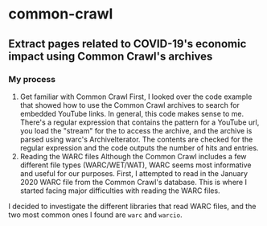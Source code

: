 # common-crawl
## Extract pages related to COVID-19's economic impact using Common Crawl's archives

### My process
1. Get familiar with Common Crawl
First, I looked over the code example that showed how to use the Common Crawl archives to search for embedded YouTube links. In general, this code makes sense to me. There's a regular expression that contains the pattern for a YouTube url, you load the "stream" for the to access the archive, and the archive is parsed using warc's ArchiveIterator. The contents are checked for the regular expression and the code outputs the number of hits and entries.
2. Reading the WARC files
Although the Common Crawl includes a few different file types (WARC/WET/WAT), WARC seems most informative and useful for our purposes. First, I attempted to read in the January 2020 WARC file from the Common Crawl's database. This is where I started facing major difficulties with reading the WARC files. 

I decided to investigate the different libraries that read WARC files, and the two most common ones I found are ``warc`` and ``warcio``.
